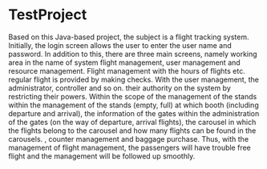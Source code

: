# TestProject
Based on this Java-based project, the subject is a flight tracking system. Initially, the login screen allows the user to enter the user name and password. In addition to this, there are three main screens, namely working area in the name of system flight management, user management and resource management. Flight management with the hours of flights etc. regular flight is provided by making checks. With the user management, the administrator, controller and so on. their authority on the system by restricting their powers. Within the scope of the management of the stands within the management of the stands (empty, full) at which booth (including departure and arrival), the information of the gates within the administration of the gates (on the way of departure, arrival flights), the carousel in which the flights belong to the carousel and how many flights can be found in the carousels. , counter management and baggage purchase. Thus, with the management of flight management, the passengers will have trouble free flight and the management will be followed up smoothly.
